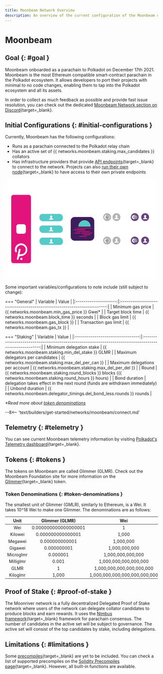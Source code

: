 ```yaml
---
title: Moonbeam Network Overview
description: An overview of the current configuration of the Moonbeam deployment on Polkadot, Moonbeam, and information on how to start building on it using Solidity.
---
```


# Moonbeam

## Goal {: #goal }

Moonbeam onboarded as a parachain to Polkadot on December 17th 2021. Moonbeam is the most Ethereum compatible smart-contract parachain in the Polkadot ecosystem. It allows developers to port their projects with minimal to no code changes, enabling them to tap into the Polkadot ecosystem and all its assets.

In order to collect as much feedback as possible and provide fast issue resolution, you can check out the dedicated [Moonbeam Network section on Discord](https://discord.com/invite/PfpUATX){target=\_blank}.

## Initial Configurations {: #initial-configurations }

Currently, Moonbeam has the following configurations:

- Runs as a parachain connected to the Polkadot relay chain
- Has an active set of {{ networks.moonbeam.staking.max_candidates }} collators
- Has infrastructure providers that provide [API endpoints](/builders/get-started/endpoints/){target=\_blank} to connect to the network. Projects can also [run their own node](/node-operators/networks/run-a-node/){target=\_blank} to have access to their own private endpoints

![Moonbeam Diagram](/images/learn/platform/networks/moonbeam-diagram.webp)

Some important variables/configurations to note include (still subject to change):

=== "General"
    |       Variable        |                                  Value                                  |
    |:---------------------:|:-----------------------------------------------------------------------:|
    |   Minimum gas price   |               {{ networks.moonbeam.min_gas_price }} Gwei*               |
    |   Target block time   |               {{ networks.moonbeam.block_time }} seconds                |
    |    Block gas limit    | {{ networks.moonbeam.gas_block }}  |
    | Transaction gas limit |  {{ networks.moonbeam.gas_tx }}    |

=== "Staking"
    |             Variable              |                                                  Value                                                  |
    |:---------------------------------:|:-------------------------------------------------------------------------------------------------------:|
    |     Minimum delegation stake      |                           {{ networks.moonbeam.staking.min_del_stake }} GLMR                            |
    | Maximum delegators per candidates |                             {{ networks.moonbeam.staking.max_del_per_can }}                             |
    |  Maximum delegations per account  |                             {{ networks.moonbeam.staking.max_del_per_del }}                             |
    |               Round               | {{ networks.moonbeam.staking.round_blocks }} blocks ({{ networks.moonbeam.staking.round_hours }} hours) |
    |           Bond duration           |               delegation takes effect in the next round (funds are withdrawn immediately)               |
    |          Unbond duration          |                  {{ networks.moonbeam.delegator_timings.del_bond_less.rounds }} rounds                  |

_*Read more about [token denominations](#token-denominations)_

--8<-- 'text/builders/get-started/networks/moonbeam/connect.md'

## Telemetry {: #telemetry }

You can see current Moonbeam telemetry information by visiting [Polkadot's Telemetry dashboard](https://telemetry.polkadot.io/#list/0xfe58ea77779b7abda7da4ec526d14db9b1e9cd40a217c34892af80a9b332b76d){target=\_blank}.

## Tokens {: #tokens }

The tokens on Moonbeam are called Glimmer (GLMR). Check out the Moonbeam Foundation site for more information on the [Glimmer](https://moonbeam.foundation/glimmer-token-tokenomics){target=\_blank} token.

### Token Denominations {: #token-denominations }

The smallest unit of Glimmer (GMLR), similarly to Ethereum, is a Wei. It takes 10^18 Wei to make one Glimmer. The denominations are as follows:

|   Unit    |    Glimmer (GLMR)    |              Wei              |
|:---------:|:--------------------:|:-----------------------------:|
|    Wei    | 0.000000000000000001 |               1               |
|  Kilowei  |  0.000000000000001   |             1,000             |
|  Megawei  |    0.000000000001    |           1,000,000           |
|  Gigawei  |     0.000000001      |         1,000,000,000         |
| Microglmr |       0.000001       |       1,000,000,000,000       |
| Milliglmr |        0.001         |     1,000,000,000,000,000     |
|   GLMR    |          1           |   1,000,000,000,000,000,000   |
| Kiloglmr  |        1,000         | 1,000,000,000,000,000,000,000 |

## Proof of Stake {: #proof-of-stake }

The Moonriver network is a fully decentralized Delegated Proof of Stake network where users of the network can delegate collator candidates to produce blocks and earn rewards. It uses the [Nimbus framework](/learn/features/consensus/){target=\_blank} framework for parachain consensus. The number of candidates in the active set will be subject to governance. The active set will consist of the top candidates by stake, including delegations.

## Limitations {: #limitations }

Some [precompiles](https://www.evm.codes/precompiled){target=\_blank} are yet to be included. You can check a list of supported precompiles on the [Solidity Precompiles page](/builders/ethereum/precompiles/overview/){target=\_blank}. However, all built-in functions are available.
